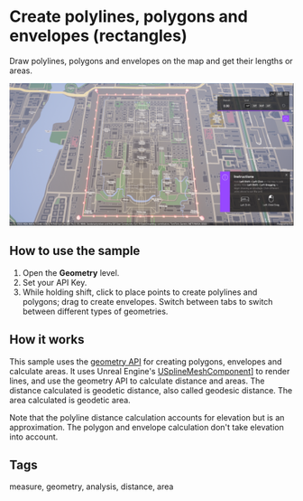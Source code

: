 # Create polylines, polygons and envelopes (rectangles)

Draw polylines, polygons and envelopes on the map and get their lengths or areas.

![Geometry](geometry.PNG)

## How to use the sample

1. Open the **Geometry** level.
2. Set your API Key.
3. While holding shift, click to place points to create polylines and polygons; drag to create envelopes. Switch between tabs to switch between different types of geometries.

## How it works

This sample uses the [geometry API](https://developers.arcgis.com/unreal-engine/api-reference/gameengine/geometry/arcgisgeometry/) for creating polygons, envelopes and calculate areas. It uses Unreal Engine's [USplineMeshComponent](https://dev.epicgames.com/documentation/en-us/unreal-engine/API/Runtime/Engine/Components/USplineMeshComponent)] to render lines, and use the geometry API to calculate distance and areas. The distance calculated is geodetic distance, also called geodesic distance. The area calculated is geodetic area. 

Note that the polyline distance calculation accounts for elevation but is an approximation. The polygon and envelope calculation don't take elevation into account.

## Tags

measure, geometry, analysis, distance, area

